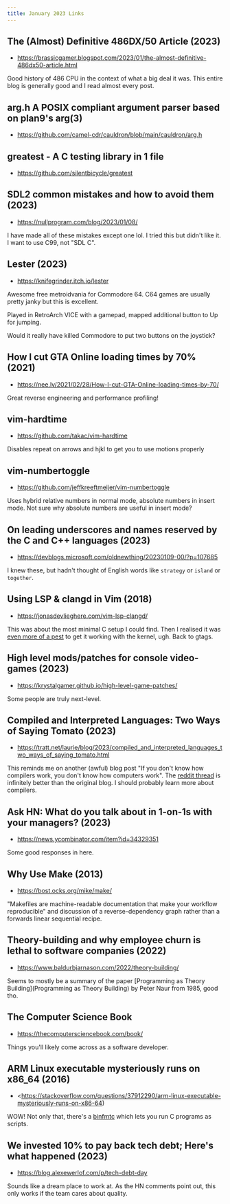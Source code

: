 ```yaml
---
title: January 2023 Links
---
```


## The (Almost) Definitive 486DX/50 Article (2023)

* <https://brassicgamer.blogspot.com/2023/01/the-almost-definitive-486dx50-article.html>

Good history of 486 CPU in the context of what a big deal it was. This entire blog is generally good and I read almost every post.

## arg.h A POSIX compliant argument parser based on plan9's arg(3)

* <https://github.com/camel-cdr/cauldron/blob/main/cauldron/arg.h>

## greatest - A C testing library in 1 file

* <https://github.com/silentbicycle/greatest>

## SDL2 common mistakes and how to avoid them (2023)

* <https://nullprogram.com/blog/2023/01/08/>

I have made all of these mistakes except one lol. I tried this but didn't like it. I want to use C99, not "SDL C".

## Lester (2023)

* <https://knifegrinder.itch.io/lester>

Awesome free metroidvania for Commodore 64. C64 games are usually pretty janky but this is excellent.

Played in RetroArch VICE with a gamepad, mapped additional button to Up for jumping.

Would it really have killed Commodore to put two buttons on the joystick?

## How I cut GTA Online loading times by 70% (2021)

* <https://nee.lv/2021/02/28/How-I-cut-GTA-Online-loading-times-by-70/>

Great reverse engineering and performance profiling!

## vim-hardtime

* <https://github.com/takac/vim-hardtime>

Disables repeat on arrows and hjkl to get you to use motions properly

## vim-numbertoggle

* <https://github.com/jeffkreeftmeijer/vim-numbertoggle>

Uses hybrid relative numbers in normal mode, absolute numbers in insert mode. Not sure why absolute numbers are useful in insert mode?

## On leading underscores and names reserved by the C and C++ languages (2023)

* <https://devblogs.microsoft.com/oldnewthing/20230109-00/?p=107685>

I knew these, but hadn't thought of English words like `strategy` or `island` or `together`.

## Using LSP & clangd in Vim (2018)

* <https://jonasdevlieghere.com/vim-lsp-clangd/>

This was about the most minimal C setup I could find. Then I realised it was [even more of a pest](https://stackoverflow.com/questions/70819007/can-not-use-clangd-to-read-linux-kernel-code) to get it working with the kernel, ugh. Back to gtags.

## High level mods/patches for console video-games (2023)

* <https://krystalgamer.github.io/high-level-game-patches/>

Some people are truly next-level.

## Compiled and Interpreted Languages: Two Ways of Saying Tomato (2023)

* <https://tratt.net/laurie/blog/2023/compiled_and_interpreted_languages_two_ways_of_saying_tomato.html>

This reminds me on another (awful) blog post "If you don't know how compilers work, you don't know how computers work". The [reddit thread](https://www.reddit.com/r/programming/comments/66g27/if_you_dont_know_how_compilers_work_then_you_dont/) is infinitely better than the original blog. I should probably learn more about compilers.

## Ask HN: What do you talk about in 1-on-1s with your managers? (2023)

* <https://news.ycombinator.com/item?id=34329351>

Some good responses in here.

## Why Use Make (2013)

* <https://bost.ocks.org/mike/make/>

"Makefiles are machine-readable documentation that make your workflow reproducible" and discussion of a reverse-dependency graph rather than a forwards linear sequential recipe.

## Theory-building and why employee churn is lethal to software companies (2022)

* <https://www.baldurbjarnason.com/2022/theory-building/>

Seems to mostly be a summary of the paper [Programming as Theory Building](Programming as Theory Building) by Peter Naur from 1985, good tho.

## The Computer Science Book

* <https://thecomputersciencebook.com/book/>

Things you'll likely come across as a software developer.

## ARM Linux executable mysteriously runs on x86_64 (2016)

* <https://stackoverflow.com/questions/37912290/arm-linux-executable-mysteriously-runs-on-x86-64)

WOW! Not only that, there's a [binfmtc](https://www.netfort.gr.jp/~dancer/software/binfmtc.html.en) which lets you run C programs as scripts.

## We invested 10% to pay back tech debt; Here's what happened (2023)

* <https://blog.alexewerlof.com/p/tech-debt-day>

Sounds like a dream place to work at. As the HN comments point out, this only works if the team cares about quality.


